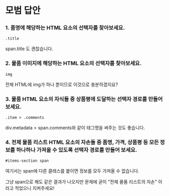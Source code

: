 # 모범 답안

###  1. 품명에 해당하는 HTML 요소의 선택자를 찾아보세요. <a id="1"></a>

```markup
.title
```

span.title 도 괜찮습니다.



###  2. 물품 이미지에 해당하는 HTML 요소의 선택자를 찾아보세요. <a id="2"></a>

```markup
img
```

전체 HTML에 img가 하나 뿐이므로 이것으로 충분하겠지요?



###  3. 물품 HTML 요소의 자식들 중 상품평에 도달하는 선택자 경로를 만들어 보세요. <a id="3"></a>

```markup
.item > .comments
```

div.metadata &gt; span.comments와 같이 태그명을 써주는 것도 좋습니다.



###  4. 전체 물품 리스트 HTML 요소의 자손들 중 품명, 가격, 상품평 등 모든 정보를 하나하나 가져올 수 있도록 선택자 경로를 만들어 보세요. <a id="4"></a>

```markup
#items-section span
```

여기서는 span에 다른 클래스를 붙이면 정보를 모두 가져올 수 없습니다.

그냥 span으로 해도 같은 결과가 나오지만 문제에 굳이 "전체 물품 리스트의 자손" 이라고 적었으니 지켜주세요!

